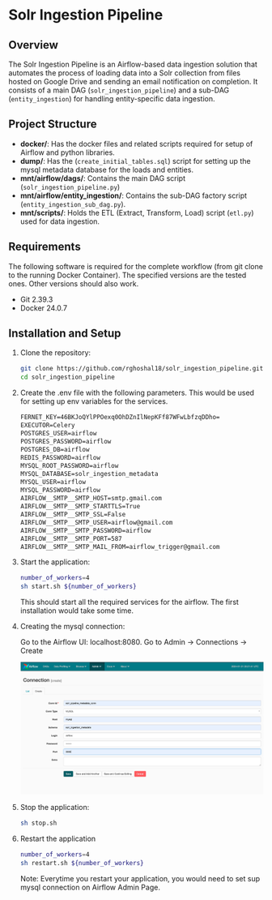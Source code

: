 # Solr Ingestion Pipeline

## Overview

The Solr Ingestion Pipeline is an Airflow-based data ingestion solution that automates the process of loading data 
into a Solr collection from files hosted on Google Drive and sending an email notification on completion. It consists 
of a main DAG (`solr_ingestion_pipeline`) and a sub-DAG (`entity_ingestion`) for handling entity-specific data ingestion.

## Project Structure

- **docker/**: Has the docker files and related scripts required for setup of Airflow and python libraries.
- **dump/**: Has the (`create_initial_tables.sql`) script for setting up the mysql metadata database for the loads and entities.
- **mnt/airflow/dags/**: Contains the main DAG script (`solr_ingestion_pipeline.py`)
- **mnt/airflow/entity_ingestion/**: Contains the sub-DAG factory script (`entity_ingestion_sub_dag.py`).
- **mnt/scripts/**: Holds the ETL (Extract, Transform, Load) script (`etl.py`) used for data ingestion.
 

## Requirements

The following software is required for the complete workflow (from git clone to the running Docker Container). 
The specified versions are the tested ones. Other versions should also work.

 * Git 2.39.3
 * Docker 24.0.7

## Installation and Setup

1. Clone the repository:

   ```bash
   git clone https://github.com/rghoshal18/solr_ingestion_pipeline.git
   cd solr_ingestion_pipeline

2. Create the .env file with the following parameters. This would be used for setting up env variables for the services.
   
   ```.env
   FERNET_KEY=46BKJoQYlPPOexq0OhDZnIlNepKFf87WFwLbfzqDDho=
   EXECUTOR=Celery
   POSTGRES_USER=airflow
   POSTGRES_PASSWORD=airflow
   POSTGRES_DB=airflow
   REDIS_PASSWORD=airflow
   MYSQL_ROOT_PASSWORD=airflow
   MYSQL_DATABASE=solr_ingestion_metadata
   MYSQL_USER=airflow
   MYSQL_PASSWORD=airflow
   AIRFLOW__SMTP__SMTP_HOST=smtp.gmail.com
   AIRFLOW__SMTP__SMTP_STARTTLS=True
   AIRFLOW__SMTP__SMTP_SSL=False
   AIRFLOW__SMTP__SMTP_USER=airflow@gmail.com
   AIRFLOW__SMTP__SMTP_PASSWORD=airflow
   AIRFLOW__SMTP__SMTP_PORT=587
   AIRFLOW__SMTP__SMTP_MAIL_FROM=airflow_trigger@gmail.com
   ```

3. Start the application:

   ```bash
   number_of_workers=4
   sh start.sh ${number_of_workers}
   ```
   This should start all the required services for the airflow. 
   The first installation would take some time.

4. Creating the mysql connection:

   Go to the Airflow UI: localhost:8080.
   Go to Admin -> Connections -> Create

   ![connection_img.png](connection_img.png)

5. Stop the application:

   ```bash
   sh stop.sh
   ```
   
6. Restart the application
   ```bash
   number_of_workers=4
   sh restart.sh ${number_of_workers}
   ```
   Note: Everytime you restart your application, you would need to set sup mysql connection on Airflow Admin Page.